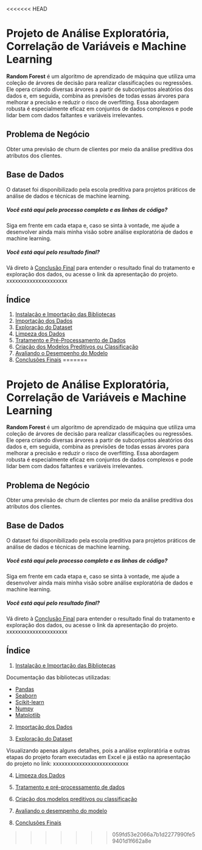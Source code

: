 <<<<<<< HEAD
# Projeto de Análise Exploratória, Correlação de Variáveis e Machine Learning

**Random Forest** é um algoritmo de aprendizado de máquina que utiliza uma coleção de árvores de decisão para realizar classificações ou regressões. Ele opera criando diversas árvores a partir de subconjuntos aleatórios dos dados e, em seguida, combina as previsões de todas essas árvores para melhorar a precisão e reduzir o risco de overfitting. Essa abordagem robusta é especialmente eficaz em conjuntos de dados complexos e pode lidar bem com dados faltantes e variáveis irrelevantes.

## Problema de Negócio

Obter uma previsão de churn de clientes por meio da análise preditiva dos atributos dos clientes.

## Base de Dados

O dataset foi disponibilizado pela escola preditiva para projetos práticos de análise de dados e técnicas de machine learning.

##### Você está aqui pelo processo completo e as linhas de código?

Siga em frente em cada etapa e, caso se sinta à vontade, me ajude a desenvolver ainda mais minha visão sobre análise exploratória de dados e machine learning.

##### Você está aqui pelo resultado final?

Vá direto à [Conclusão Final](#conclusão-final) para entender o resultado final do tratamento e exploração dos dados, ou acesse o link da apresentação do projeto. xxxxxxxxxxxxxxxxxxxxx

## Índice

1. [Instalação e Importação das Bibliotecas](src/importacao_bibliotecas.py)
2. [Importação dos Dados](src/importacao_dados.py)
3. [Exploração do Dataset](src/exploracao_dataset.py)
4. [Limpeza dos Dados](src/limpeza_dados.py)
5. [Tratamento e Pré-Processamento de Dados](src/pre_processamento_dados.py)
6. [Criação dos Modelos Preditivos ou Classificação](src/criacao_modelos.py)
7. [Avaliando o Desempenho do Modelo](src/avaliacao_modelo.py)
8. [Conclusões Finais](conclusoes_finais.py)
=======
# Projeto de Análise Exploratória, Correlação de Variáveis e Machine Learning

**Random Forest** é um algoritmo de aprendizado de máquina que utiliza uma coleção de árvores de decisão para realizar classificações ou regressões. Ele opera criando diversas árvores a partir de subconjuntos aleatórios dos dados e, em seguida, combina as previsões de todas essas árvores para melhorar a precisão e reduzir o risco de overfitting. Essa abordagem robusta é especialmente eficaz em conjuntos de dados complexos e pode lidar bem com dados faltantes e variáveis irrelevantes.

## Problema de Negócio

Obter uma previsão de churn de clientes por meio da análise preditiva dos atributos dos clientes.

## Base de Dados

O dataset foi disponibilizado pela escola preditiva para projetos práticos de análise de dados e técnicas de machine learning.

##### Você está aqui pelo processo completo e as linhas de código?

Siga em frente em cada etapa e, caso se sinta à vontade, me ajude a desenvolver ainda mais minha visão sobre análise exploratória de dados e machine learning.

##### Você está aqui pelo resultado final?

Vá direto à [Conclusão Final](#8-Conclusões-Finais) para entender o resultado final do tratamento e exploração dos dados, ou acesse o link da apresentação do projeto. xxxxxxxxxxxxxxxxxxxxx

## Índice

1. [Instalação e Importação das Bibliotecas](#1-instalação-e-importação-das-bibliotecas)

Documentação das bibliotecas utilizadas:
- [Pandas](https://pandas.pydata.org/docs/)
- [Seaborn](https://seaborn.pydata.org/)
- [Scikit-learn](https://scikit-learn.org/stable/documentation.html)
- [Numpy](https://numpy.org/doc/)
- [Matplotlib](https://matplotlib.org/stable/index.html)

2. [Importação dos Dados](#2-importação-dos-dados)


3. [Exploração do Dataset](#3-exploração-do-dataset)

Visualizando apenas alguns detalhes, pois a análise exploratória e outras etapas do projeto foram executadas em Excel e já estão na apresentação do projeto no link: xxxxxxxxxxxxxxxxxxxxxxxxxx 

4. [Limpeza dos Dados](#4-limpeza-dos-dados)

5. [Tratamento e pré-processamento de dados](#5-tratamento-e-pré-processamento-de-dados)

6. [Criação dos modelos preditivos ou classificação](#6-Criação-dos-modelos-preditivos-ou-classificação)

7. [Avaliando o desempenho do modelo](#7-Avaliando-o-desempenho-do-modelo)

8. [Conclusões Finais](#8-Conclusões-Finais)
>>>>>>> 059fd53e2066a7b1d2277990fe59401d1f662a8e
